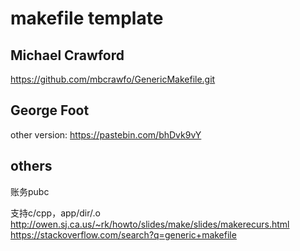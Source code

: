 # makefile template

## Michael Crawford
https://github.com/mbcrawfo/GenericMakefile.git

## George Foot
other version: https://pastebin.com/bhDvk9vY

## others
账务pubc

支持c/cpp，app/dir/.o
http://owen.sj.ca.us/~rk/howto/slides/make/slides/makerecurs.html
https://stackoverflow.com/search?q=generic+makefile
